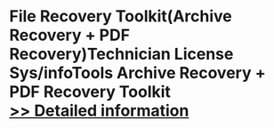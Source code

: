 # File Recovery Toolkit(Archive Recovery + PDF Recovery)Technician License<br />Sys/infoTools Archive Recovery + PDF Recovery Toolkit<br />[>> Detailed information](https://secure.shareit.com/shareit/product.html?productid=300725457&affiliateid=200057808)